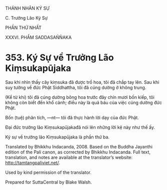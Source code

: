 THÁNH NHÂN KÝ SỰ

C. Trưởng Lão Ký Sự

PHẦN THỨ NHẤT

XXXVI. PHẨM SADDASAÑÑAKA

# 353\. Ký Sự về Trưởng Lão Kiṃsukapūjaka

Sau khi nhìn thấy cây kiṃsuka đã được trổ hoa, tôi đã chắp tay lên. Sau khi suy tưởng về đức Phật Siddhattha, tôi đã cúng dường ở không trung.

(Kể từ khi) tôi đã cúng dường bông hoa trước đây chín mươi bốn kiếp, tôi không còn biết đến khổ cảnh; điều này là quả báu của việc cúng dường đức Phật.

Bốn (tuệ) phân tích, ―nt― tôi đã thực hành lời dạy của đức Phật.

Đại đức trưởng lão Kiṃsukapūjakađã nói lên những lời kệ này như thế ấy.

Ký sự về trưởng lão Kiṃsukapūjaka là phần thứ ba.

Translated by Bhikkhu Indacanda, 2008. Based on the Buddha Jayanthi edition of the Pali canon, as corrected by Bhikkhu Indacanda. Full text, translation, and notes are available at the translator’s website: http://tamtangpaliviet.net/.

Used by kind permission of the translator.

Prepared for SuttaCentral by Blake Walsh.